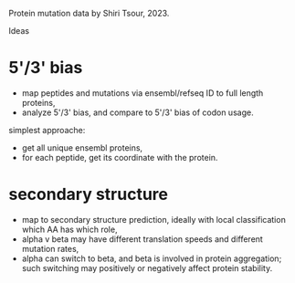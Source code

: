 Protein mutation data by Shiri Tsour, 2023.

Ideas

# 5'/3' bias

* map peptides and mutations via ensembl/refseq ID to full length proteins,
* analyze 5'/3' bias, and compare to 5'/3' bias of codon usage.

simplest approache: 

* get all unique ensembl proteins,
* for each peptide, get its coordinate with the protein.

# secondary structure

* map to secondary structure prediction, ideally with
  local classification which AA has which role,
* alpha v beta may have different translation speeds and different mutation rates,
* alpha can switch to beta, and beta is involved in protein aggregation;
  such switching may positively or negatively affect protein stability.

